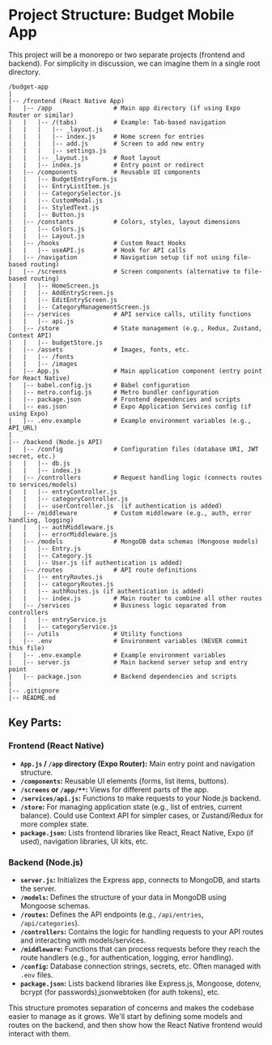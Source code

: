 # Project Structure: Budget Mobile App

This project will be a monorepo or two separate projects (frontend and backend). For simplicity in discussion, we can imagine them in a single root directory.

```
/budget-app
|
|-- /frontend (React Native App)
|   |-- /app                 # Main app directory (if using Expo Router or similar)
|   |   |-- /(tabs)          # Example: Tab-based navigation
|   |   |   |-- _layout.js
|   |   |   |-- index.js     # Home screen for entries
|   |   |   |-- add.js       # Screen to add new entry
|   |   |   |-- settings.js
|   |   |-- _layout.js       # Root layout
|   |   |-- index.js         # Entry point or redirect
|   |-- /components          # Reusable UI components
|   |   |-- BudgetEntryForm.js
|   |   |-- EntryListItem.js
|   |   |-- CategorySelector.js
|   |   |-- CustomModal.js
|   |   |-- StyledText.js
|   |   |-- Button.js
|   |-- /constants           # Colors, styles, layout dimensions
|   |   |-- Colors.js
|   |   |-- Layout.js
|   |-- /hooks               # Custom React Hooks
|   |   |-- useAPI.js        # Hook for API calls
|   |-- /navigation          # Navigation setup (if not using file-based routing)
|   |-- /screens             # Screen components (alternative to file-based routing)
|   |   |-- HomeScreen.js
|   |   |-- AddEntryScreen.js
|   |   |-- EditEntryScreen.js
|   |   |-- CategoryManagementScreen.js
|   |-- /services            # API service calls, utility functions
|   |   |-- api.js
|   |-- /store               # State management (e.g., Redux, Zustand, Context API)
|   |   |-- budgetStore.js
|   |-- /assets              # Images, fonts, etc.
|   |   |-- /fonts
|   |   |-- /images
|   |-- App.js               # Main application component (entry point for React Native)
|   |-- babel.config.js      # Babel configuration
|   |-- metro.config.js      # Metro bundler configuration
|   |-- package.json         # Frontend dependencies and scripts
|   |-- eas.json             # Expo Application Services config (if using Expo)
|   |-- .env.example         # Example environment variables (e.g., API_URL)
|
|-- /backend (Node.js API)
|   |-- /config              # Configuration files (database URI, JWT secret, etc.)
|   |   |-- db.js
|   |   |-- index.js
|   |-- /controllers         # Request handling logic (connects routes to services/models)
|   |   |-- entryController.js
|   |   |-- categoryController.js
|   |   |-- userController.js  (if authentication is added)
|   |-- /middleware          # Custom middleware (e.g., auth, error handling, logging)
|   |   |-- authMiddleware.js
|   |   |-- errorMiddleware.js
|   |-- /models              # MongoDB data schemas (Mongoose models)
|   |   |-- Entry.js
|   |   |-- Category.js
|   |   |-- User.js (if authentication is added)
|   |-- /routes              # API route definitions
|   |   |-- entryRoutes.js
|   |   |-- categoryRoutes.js
|   |   |-- authRoutes.js (if authentication is added)
|   |   |-- index.js         # Main router to combine all other routes
|   |-- /services            # Business logic separated from controllers
|   |   |-- entryService.js
|   |   |-- categoryService.js
|   |-- /utils               # Utility functions
|   |-- .env                 # Environment variables (NEVER commit this file)
|   |-- .env.example         # Example environment variables
|   |-- server.js            # Main backend server setup and entry point
|   |-- package.json         # Backend dependencies and scripts
|
|-- .gitignore
|-- README.md
```

## Key Parts:

### Frontend (React Native)
-   **`App.js` / `/app` directory (Expo Router):** Main entry point and navigation structure.
-   **`/components`:** Reusable UI elements (forms, list items, buttons).
-   **`/screens` or `/app/**`:** Views for different parts of the app.
-   **`/services/api.js`:** Functions to make requests to your Node.js backend.
-   **`/store`:** For managing application state (e.g., list of entries, current balance). Could use Context API for simpler cases, or Zustand/Redux for more complex state.
-   **`package.json`:** Lists frontend libraries like React, React Native, Expo (if used), navigation libraries, UI kits, etc.

### Backend (Node.js)
-   **`server.js`:** Initializes the Express app, connects to MongoDB, and starts the server.
-   **`/models`:** Defines the structure of your data in MongoDB using Mongoose schemas.
-   **`/routes`:** Defines the API endpoints (e.g., `/api/entries`, `/api/categories`).
-   **`/controllers`:** Contains the logic for handling requests to your API routes and interacting with models/services.
-   **`/middleware`:** Functions that can process requests before they reach the route handlers (e.g., for authentication, logging, error handling).
-   **`/config`:** Database connection strings, secrets, etc. Often managed with `.env` files.
-   **`package.json`:** Lists backend libraries like Express.js, Mongoose, dotenv, bcrypt (for passwords),jsonwebtoken (for auth tokens), etc.

This structure promotes separation of concerns and makes the codebase easier to manage as it grows.
We'll start by defining some models and routes on the backend, and then show how the React Native frontend would interact with them. 